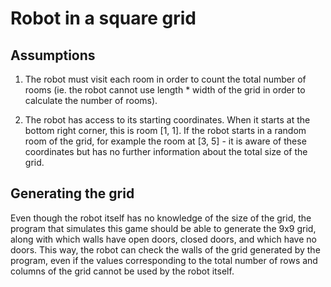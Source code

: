 # Robot in a square grid

## Assumptions

1. The robot must visit each room in order to count the total number of rooms (ie. the robot cannot use length * width of the grid in order to calculate the number of rooms).

2. The robot has access to its starting coordinates. When it starts at the bottom right corner, this is room [1, 1]. If the robot starts in a random room of the grid, for example the room at [3, 5] - it is aware of these coordinates but has no further information about the total size of the grid. 


## Generating the grid

Even though the robot itself has no knowledge of the size of the grid, the program that simulates this game should be able to generate the 9x9 grid, along with which walls have open doors, closed doors, and which have no doors. This way, the robot can check the walls of the grid generated by the program, even if the values corresponding to the total number of rows and columns of the grid cannot be used by the robot itself.